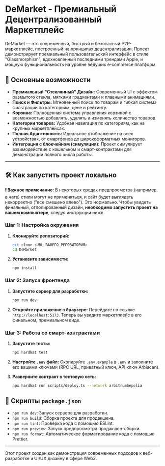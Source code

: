 # DeMarket - Премиальный Децентрализованный Маркетплейс

DeMarket — это современный, быстрый и безопасный P2P-маркетплейс, построенный на принципах децентрализации. Проект демонстрирует премиальный пользовательский интерфейс в стиле "Glassmorphism", вдохновленный последними трендами Apple, и мощную функциональность на уровне ведущих e-commerce платформ.

## 🚀 Основные возможности

-   **Премиальный "Стеклянный" Дизайн:** Современный UI с эффектом размытого стекла, мягкими градиентами и плавными анимациями.
-   **Поиск и Фильтры:** Мгновенный поиск по товарам и гибкая система фильтрации по категориям, цене и рейтингу.
-   **Корзина:** Полноценная система управления корзиной с возможностью добавлять, удалять и изменять количество товаров.
-   **Категории товаров:** Удобная навигация по категориям, как на крупных маркетплейсах.
-   **Полная Адаптивность:** Идеальное отображение на всех устройствах, от смартфонов до широкоформатных мониторов.
-   **Интеграция с блокчейном (симуляция):** Проект симулирует взаимодействие с кошельком и смарт-контрактами для демонстрации полного цикла работы.

---

## 🛠️ Как запустить проект локально

**❗ Важное примечание:** В некоторых средах предпросмотра (например, в чате) стили могут не применяться, и сайт будет выглядеть некорректно ("все смещено влево"). Это нормально. Чтобы увидеть финальный, отполированный дизайн, **необходимо запустить проект на вашем компьютере**, следуя инструкции ниже.

### Шаг 1: Настройка окружения

1.  **Клонируйте репозиторий:**
    ```bash
    git clone <URL_ВАШЕГО_РЕПОЗИТОРИЯ>
    cd DeMarket
    ```

2.  **Установите зависимости:**
    ```bash
    npm install
    ```

### Шаг 2: Запуск фронтенда

1.  **Запустите сервер для разработки:**
    ```bash
    npm run dev
    ```

2.  **Откройте приложение в браузере:**
    Перейдите по ссылке `http://localhost:5173`. Теперь вы увидите маркетплейс в его финальном, премиальном виде.

### Шаг 3: Работа со смарт-контрактами

1.  **Запустите тесты:**
    ```bash
    npx hardhat test
    ```

2.  **Настройте `.env` файл:**
    Скопируйте `.env.example` в `.env` и заполните его вашими ключами (RPC URL, приватный ключ, API ключ Arbiscan).

3.  **Разверните контракт в тестовую сеть:**
    ```bash
    npx hardhat run scripts/deploy.ts --network arbitrumSepolia
    ```

## 📜 Скрипты `package.json`

-   `npm run dev`: Запуск сервера для разработки.
-   `npm run build`: Сборка проекта для продакшена.
-   `npm run lint`: Проверка кода с помощью ESLint.
-   `npm run preview`: Запуск предпросмотра продакшен-сборки.
-   `npm run format`: Автоматическое форматирование кода с помощью Prettier.

---

Этот проект создан как демонстрация современных подходов к веб-разработке и UI/UX дизайну в сфере Web3.
